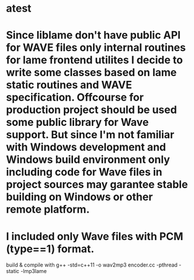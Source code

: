 # atest
# Since liblame don't have public API for WAVE files only internal routines for lame frontend utilites  I decide to write some classes  based on lame static routines and WAVE specification.  Offcourse for production project should be used some public library for Wave support. But since I'm not familiar with Windows development and Windows build environment only including code for Wave files in project sources may garantee stable building on Windows or other remote platform. 
# I included only  Wave files with PCM (type==1) format. 

build & compile with g++ -std=c++11 -o wav2mp3 encoder.cc -pthread -static -lmp3lame
